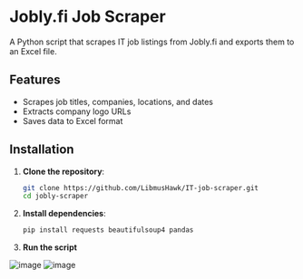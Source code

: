 # Jobly.fi Job Scraper

A Python script that scrapes IT job listings from Jobly.fi and exports them to an Excel file.

## Features
- Scrapes job titles, companies, locations, and dates
- Extracts company logo URLs
- Saves data to Excel format

## Installation

1. **Clone the repository**:
   ```bash
   git clone https://github.com/LibmusHawk/IT-job-scraper.git
   cd jobly-scraper
    ```
2. **Install dependencies**:
   ```bash
   pip install requests beautifulsoup4 pandas
   ```
3. **Run the script**

![image](https://github.com/user-attachments/assets/78bca936-6915-4c29-8af6-1065fa1dea6b)
![image](https://github.com/user-attachments/assets/24987732-fe34-4c67-a16e-6ba87d22c154)
